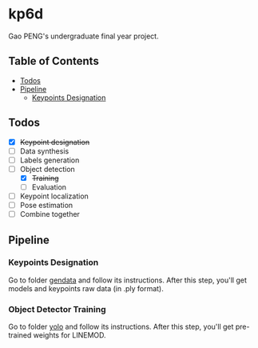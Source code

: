 # kp6d

Gao PENG's undergraduate final year project.

## Table of Contents

- [Todos](#todo)
- [Pipeline](#pipeline)
    - [Keypoints Designation](#keypoints-designation)

## Todos

- [x] ~~Keypoint designation~~
- [ ] Data synthesis
- [ ] Labels generation
- [ ] Object detection
    - [x] ~~Training~~
    - [ ] Evaluation
- [ ] Keypoint localization
- [ ] Pose estimation
- [ ] Combine together

## Pipeline

### Keypoints Designation

Go to folder [gendata](./gendata) and follow its instructions. After this step, you'll get models and keypoints raw data (in .ply format).

### Object Detector Training

Go to folder [yolo](./yolo) and follow its instructions. After this step, you'll get pre-trained weights for LINEMOD.


